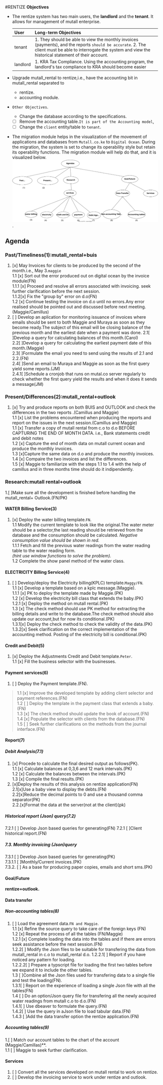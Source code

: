 #RENTIZE
**Objectives**

- The rentize system has two main users, the **landlord** and the **tenant**. It allows for management of
    mutall enterprise.

    | User     | Long-term Objectives                                                           |
    | -------- | -------------------------------------------------------------------------------------------------------------------------------------------------------------------------------------------------------------- |
    | tenant   | 1. They should be able to view the monthly invoices (payments), and the reports `should be accurate`. 2. The client must be able to interrogate the system and view the historical statement of their account. |
    | landlord | 1. KRA Tax Compliance. Using the accounting program, the landlord's tax compliance to KRA should become easier                                                                                                 |

- Upgrade mutall_rental to rentize,i.e., have the accounting bit in mutall_rental separated to
  - rentize.
  - accounting module.
- `Other Objectives`.  
  - Change the database according to the specifications.
  - [ ] Remove the accounting table.`It is part of the Accounting model`,
  - [ ] Change the `client` entity/table to `tenant`.

- The migration module helps in the visualization of the movement of applications and databases from `Mutall.co.ke` to `Digital Ocean`.
  During the migration, the system is set to change its operability style but retain its operability functions.
  The migration module will help do that, and it is visualized below.
  ![migration_module](agendas.svg).

## Agenda

### Past/Timeliness(1):mutall_rental+buis

1. [x] May Invoices for clients to be produced by the second of the month.i.e., May 3.`maggie`  
     1.1 [x] Sort out the error produced out on digital ocean by  the invoice module(FN)  
      1.1.1 [x] Proceed and resolve all errors associated with invoicing. seek further clarification before the next session.  
       1.1.2[x] Fix the "group by" error on d.o(FN)  
  1.2 [x] Continue testing the invoice on d.o until no errors.Any error realised should be pointed out and discussed before next meeting.(Maggie/Camillus)
2. [ ] Develop an aplication for monitoring issuance of invoices where emails should be sent to both Maggie and Muraya as soon as they become ready.The subject of this email will be closing balance of the previous month and the earliest date when a payment was done.
  2.1[ ]Develop a query for calculating balances of this month.(Carol)  
  2.2[ ]Develop a query for calculating the earliest payment date of this month.(Maggie)  
  2.3[ ]Formulate the email you need  to send using the results of 2.1 and 2.2.(FN)  
  2.4[ ]Send an email to Muraya and Maggie as soon as the first query yield some reports.(JM)  
      2.4.1[ ]Schedule a cronjob that runs on mutal.co server regularly to check whether the first query yield the results and when it does it sends a message(JM)

### Present/Differences(2):mutall_rental+outlook

1. [x] Try and produce reports on both BUIS and OUTLOOK and check the differences in the two reports .(Camillus and Maggie)  
  1.1 [x] List the problems encountered when producing the reports and report on the issues in the next session.(Camillus and Maggie)  
  1.1 [x] Transfer a copy of mutall rental from c.o to d.o BEFORE CAPTURING THE END OF MONTH DATA.
  i.e., Bank statements credit and debit notes  
  1.2 [x] Capture the end of month data on mutall current ocean and produce the monthly invoices.  
  1.3 [x]Capture the same data on d.o and produce the monthly invoices.  
  1.4 [x] Compaire the two invoices and list the differences.  
  1.5 [x] Maggie to familiarize with the steps 1.1 to 1.4 with the help of camillus and in  three months time should do it indipendently.
  
### Research:mutall rental+outlook

1.[ ]Make sure all the development is finished before handling the mutall_rental+ Outlook.(FN/PK)  

#### WATER Billing Service(3)

1. [x] Deploy the water billing template.`FN`.  
    1.1  Modify the current template to look like the original.The water meter should be a selector,the last reading should be retrieved from the database and the consumption should be calculated.
    _Negative consumption value should be shown in red._  
    1.1.1  Fetch and fill the previous water readings from the water reading table to the water reading form.  
      _(hint use window functions to solve the problem)._  
    1.2 Complete the show panel method of the water class.

#### ELECTRICITY Billing Service(4)

1. [ ] Develop/deploy the Electricity billing(KPLC) template.`Maggy/FN`.  
  1.1 [x] Develop a template based on a kplc message.(Maggie).  
  1.1.1 [x] PK to deploy the template made by Maggie.(PK)  
    1.2 [x] Develop the electricity bill class that extends the baby.(PK)  
    1.2.1 [x] Deploy the method on mutall rental.(PK)  
    1.3 [x] The check method should use PK method for extracting the billing details and write to the database.The check method should also update our account,but for now its conditional.(PK)  
    1.3.1[x] Deploy the check method to check the validity of the data.(PK)  
    1.3.2[x] Seek clarification on the correct implementation of the accounting method.
    Posting of the electricity bill is conditional.(PK)

#### Credit and Debit(5)

1. [x] Deploy the Adjustments Credit and Debit template.`Peter`.  
  1.1 [x] Fill the business selector with the businesses.

#### Payment services(6)

1. [ ] Deploy the Payment template.(FN).

> 1.1 [x] Improve the developed template by adding client selector and payment references.(FN)  
> 1.2 [ ] Deploy the template in the payment class that extends a baby.(FN)  
> 1.3 [x] The check method should update the book of account.(FN)  
> 1.4 [x] Populate the selector with clients from the database.(FN)  
> 1.5 [ ] Seek further clarifications on the methods from the journal interface.(FN)

#### Report(7)

##### Debit Analysis(7.1)

1. [x] Procede to calculate the final desired output as follows(PK).  
    1.1 [x] Calculate balances at 0,3,6 and 12 mark intervals.(PK)  
    1.2 [x] Calculate the balances between the intervals.(PK)  
    1.3 [x] Compile the final results.(PK)  
2. [x]Deploy the results of this analysis on rentize application(FN)  
   2.1[x]Use a baby view to display the debts.(FN)  
   2.2[x]Reduce the decimal points to 0 and use a thousand comma separator(PK)  
   2.2.[x]Format the data at the server(not at the client)(pk)  

##### Historical report (Json) query(7.2)

7.2.1 [ ] Develop Json based queries for generating(FN)
  7.2.1 [ ]Client historical report.(FN)

##### 7.3. Monthly invoicing (Json)query

7.3.1 [ ] Develop Json based queries for generating(PK)  
  7.3.1.1 [ ]Monthly/Current invoices.(PK)  
7.3.2. [ ] As a base for producing paper copies, emails and short sms.(PK)  

#### Goal/Future

**rentize+outlook.**

#### Data transfer

##### Non-accounting tables(8)

1. [ ] Load the agreement data.`FN and Maggie`.  
  1.1 [x] Refine the source query to take care of the foreign keys (FN)  
  1.2 [x] Repeat the process of all the tables (FN/Maggie)  
  1.2.1 [x] Complete loading the data into the tables and if there are errors seek assistance  before the next session.(FN)  
  1.2.2[ ] Modify the Json files to be suitable for transfering the data from mutall_rental in c.o to mutall_rental d.o.
  1.2.2.1[ ] Report if you have noticed any pattern for loading.  
  1.2.2.2[ ] Prepare a typscript file for loading the first two tables before we expand it to include the other tables.  
  1.3 [ ]Combine all the Json files used for transfering data to a single file and test the loading(FN).  
 1.3.1[ ] Report on the experience of loading a single Json file with all the tables(FN)  
  1.4 [ ] Do an option/Json query file for transfering all the newly acquired  water readings from mutall c.o to d.o.(FN)  
    1.4.1[ ] Use dbeaver to formulate the query.(FN)  
    1.4.2[ ] Use the query in aJson file to load tabular data.(FN)  
    1.4.3 [ ]Add the data transfer option the rentize application.(FN)  
  
##### Accounting tables(9)

   1.[ ] Match our account tables to the chart of the account (Maggie/Camillas)**.  
  1.1 [ ] Maggie to seek further clarification.

#### Services

1. [ ] Convert all the services developed on mutall rental to work on rentize.  
2. [ ] Develop the invoicing service to work under rentize and outlook.